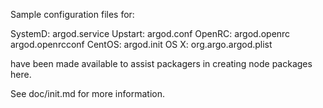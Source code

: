 Sample configuration files for:

SystemD: argod.service
Upstart: argod.conf
OpenRC:  argod.openrc
         argod.openrcconf
CentOS:  argod.init
OS X:    org.argo.argod.plist

have been made available to assist packagers in creating node packages here.

See doc/init.md for more information.
